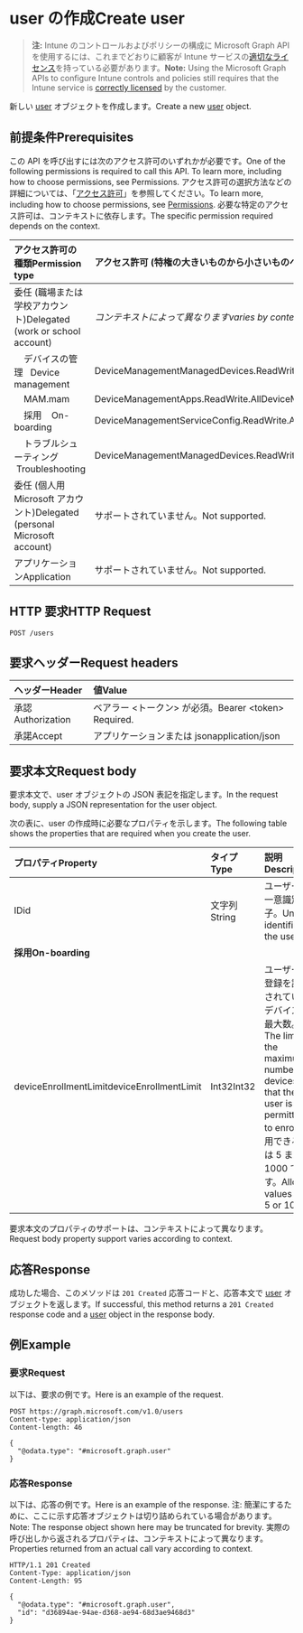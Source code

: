# <a name="create-user"></a><span data-ttu-id="79112-101">user の作成</span><span class="sxs-lookup"><span data-stu-id="79112-101">Create user</span></span>

> <span data-ttu-id="79112-102">**注:** Intune のコントロールおよびポリシーの構成に Microsoft Graph API を使用するには、これまでどおりに顧客が Intune サービスの[適切なライセンス](https://go.microsoft.com/fwlink/?linkid=839381)を持っている必要があります。</span><span class="sxs-lookup"><span data-stu-id="79112-102">**Note:** Using the Microsoft Graph APIs to configure Intune controls and policies still requires that the Intune service is [correctly licensed](https://go.microsoft.com/fwlink/?linkid=839381) by the customer.</span></span>

<span data-ttu-id="79112-103">新しい [user](../resources/intune_shared_user.md) オブジェクトを作成します。</span><span class="sxs-lookup"><span data-stu-id="79112-103">Create a new [user](../resources/intune_shared_user.md) object.</span></span>
## <a name="prerequisites"></a><span data-ttu-id="79112-104">前提条件</span><span class="sxs-lookup"><span data-stu-id="79112-104">Prerequisites</span></span>
<span data-ttu-id="79112-105">この API を呼び出すには次のアクセス許可のいずれかが必要です。</span><span class="sxs-lookup"><span data-stu-id="79112-105">One of the following permissions is required to call this API. To learn more, including how to choose permissions, see Permissions.</span></span> <span data-ttu-id="79112-106">アクセス許可の選択方法などの詳細については、「[アクセス許可](../../../concepts/permissions_reference.md)」を参照してください。</span><span class="sxs-lookup"><span data-stu-id="79112-106">To learn more, including how to choose permissions, see [Permissions](../../../concepts/permissions_reference.md).</span></span>  <span data-ttu-id="79112-107">必要な特定のアクセス許可は、コンテキストに依存します。</span><span class="sxs-lookup"><span data-stu-id="79112-107">The specific permission required depends on the context.</span></span>

|<span data-ttu-id="79112-108">アクセス許可の種類</span><span class="sxs-lookup"><span data-stu-id="79112-108">Permission type</span></span>|<span data-ttu-id="79112-109">アクセス許可 (特権の大きいものから小さいものへ)</span><span class="sxs-lookup"><span data-stu-id="79112-109">Permissions (from most to least privileged)</span></span>|
|:---|:---|
|<span data-ttu-id="79112-110">委任 (職場または学校アカウント)</span><span class="sxs-lookup"><span data-stu-id="79112-110">Delegated (work or school account)</span></span>| <span data-ttu-id="79112-111">_コンテキストによって異なります_</span><span class="sxs-lookup"><span data-stu-id="79112-111">_varies by context_</span></span> |
| <span data-ttu-id="79112-112">&nbsp; &nbsp; デバイスの管理</span><span class="sxs-lookup"><span data-stu-id="79112-112">&nbsp; &nbsp;Device management</span></span> | <span data-ttu-id="79112-113">DeviceManagementManagedDevices.ReadWrite.All</span><span class="sxs-lookup"><span data-stu-id="79112-113">DeviceManagementManagedDevices.ReadWrite.All</span></span> |
| <span data-ttu-id="79112-114">&nbsp; &nbsp; MAM</span><span class="sxs-lookup"><span data-stu-id="79112-114">.mam</span></span> | <span data-ttu-id="79112-115">DeviceManagementApps.ReadWrite.All</span><span class="sxs-lookup"><span data-stu-id="79112-115">DeviceManagementApps.ReadWrite.All</span></span> |
| <span data-ttu-id="79112-116">&nbsp; &nbsp; 採用</span><span class="sxs-lookup"><span data-stu-id="79112-116">&nbsp; &nbsp; On-boarding</span></span> | <span data-ttu-id="79112-117">DeviceManagementServiceConfig.ReadWrite.All</span><span class="sxs-lookup"><span data-stu-id="79112-117">DeviceManagementServiceConfig.ReadWrite.All</span></span> |
| <span data-ttu-id="79112-118">&nbsp; &nbsp; トラブルシューティング</span><span class="sxs-lookup"><span data-stu-id="79112-118">&nbsp; &nbsp;Troubleshooting</span></span> | <span data-ttu-id="79112-119">DeviceManagementManagedDevices.ReadWrite.All</span><span class="sxs-lookup"><span data-stu-id="79112-119">DeviceManagementManagedDevices.ReadWrite.All</span></span> |
|<span data-ttu-id="79112-120">委任 (個人用 Microsoft アカウント)</span><span class="sxs-lookup"><span data-stu-id="79112-120">Delegated (personal Microsoft account)</span></span>|<span data-ttu-id="79112-121">サポートされていません。</span><span class="sxs-lookup"><span data-stu-id="79112-121">Not supported.</span></span>|
|<span data-ttu-id="79112-122">アプリケーション</span><span class="sxs-lookup"><span data-stu-id="79112-122">Application</span></span>|<span data-ttu-id="79112-123">サポートされていません。</span><span class="sxs-lookup"><span data-stu-id="79112-123">Not supported.</span></span>|

## <a name="http-request"></a><span data-ttu-id="79112-124">HTTP 要求</span><span class="sxs-lookup"><span data-stu-id="79112-124">HTTP Request</span></span>
<!-- {
  "blockType": "ignored"
}
-->
``` http
POST /users
```

## <a name="request-headers"></a><span data-ttu-id="79112-125">要求ヘッダー</span><span class="sxs-lookup"><span data-stu-id="79112-125">Request headers</span></span>
|<span data-ttu-id="79112-126">ヘッダー</span><span class="sxs-lookup"><span data-stu-id="79112-126">Header</span></span>|<span data-ttu-id="79112-127">値</span><span class="sxs-lookup"><span data-stu-id="79112-127">Value</span></span>|
|:---|:---|
|<span data-ttu-id="79112-128">承認</span><span class="sxs-lookup"><span data-stu-id="79112-128">Authorization</span></span>|<span data-ttu-id="79112-129">ベアラー &lt;トークン&gt; が必須。</span><span class="sxs-lookup"><span data-stu-id="79112-129">Bearer &lt;token&gt; Required.</span></span>|
|<span data-ttu-id="79112-130">承諾</span><span class="sxs-lookup"><span data-stu-id="79112-130">Accept</span></span>|<span data-ttu-id="79112-131">アプリケーションまたは json</span><span class="sxs-lookup"><span data-stu-id="79112-131">application/json</span></span>|

## <a name="request-body"></a><span data-ttu-id="79112-132">要求本文</span><span class="sxs-lookup"><span data-stu-id="79112-132">Request body</span></span>
<span data-ttu-id="79112-133">要求本文で、user オブジェクトの JSON 表記を指定します。</span><span class="sxs-lookup"><span data-stu-id="79112-133">In the request body, supply a JSON representation for the user object.</span></span>

<span data-ttu-id="79112-134">次の表に、user の作成時に必要なプロパティを示します。</span><span class="sxs-lookup"><span data-stu-id="79112-134">The following table shows the properties that are required when you create the user.</span></span>

|<span data-ttu-id="79112-135">プロパティ</span><span class="sxs-lookup"><span data-stu-id="79112-135">Property</span></span>|<span data-ttu-id="79112-136">タイプ</span><span class="sxs-lookup"><span data-stu-id="79112-136">Type</span></span>|<span data-ttu-id="79112-137">説明</span><span class="sxs-lookup"><span data-stu-id="79112-137">Description</span></span>|
|:---|:---|:---|
|<span data-ttu-id="79112-138">ID</span><span class="sxs-lookup"><span data-stu-id="79112-138">id</span></span>|<span data-ttu-id="79112-139">文字列</span><span class="sxs-lookup"><span data-stu-id="79112-139">String</span></span>|<span data-ttu-id="79112-140">ユーザーの一意識別子。</span><span class="sxs-lookup"><span data-stu-id="79112-140">Unique identifier of the user.</span></span>|
|<span data-ttu-id="79112-141">**採用**</span><span class="sxs-lookup"><span data-stu-id="79112-141">**On-boarding**</span></span>|
|<span data-ttu-id="79112-142">deviceEnrollmentLimit</span><span class="sxs-lookup"><span data-stu-id="79112-142">deviceEnrollmentLimit</span></span>|<span data-ttu-id="79112-143">Int32</span><span class="sxs-lookup"><span data-stu-id="79112-143">Int32</span></span>|<span data-ttu-id="79112-144">ユーザーが登録を許可されているデバイスの最大数。</span><span class="sxs-lookup"><span data-stu-id="79112-144">The limit on the maximum number of devices that the user is permitted to enroll.</span></span> <span data-ttu-id="79112-145">使用できる値は 5 または 1000 です。</span><span class="sxs-lookup"><span data-stu-id="79112-145">Allowed values are 5 or 1000.</span></span>|

<span data-ttu-id="79112-146">要求本文のプロパティのサポートは、コンテキストによって異なります。</span><span class="sxs-lookup"><span data-stu-id="79112-146">Request body property support varies according to context.</span></span>

## <a name="response"></a><span data-ttu-id="79112-147">応答</span><span class="sxs-lookup"><span data-stu-id="79112-147">Response</span></span>
<span data-ttu-id="79112-148">成功した場合、このメソッドは `201 Created` 応答コードと、応答本文で [user](../resources/intune_shared_user.md) オブジェクトを返します。</span><span class="sxs-lookup"><span data-stu-id="79112-148">If successful, this method returns a `201 Created` response code and a [user](../resources/intune_shared_user.md) object in the response body.</span></span>

## <a name="example"></a><span data-ttu-id="79112-149">例</span><span class="sxs-lookup"><span data-stu-id="79112-149">Example</span></span>

### <a name="request"></a><span data-ttu-id="79112-150">要求</span><span class="sxs-lookup"><span data-stu-id="79112-150">Request</span></span>
<span data-ttu-id="79112-151">以下は、要求の例です。</span><span class="sxs-lookup"><span data-stu-id="79112-151">Here is an example of the request.</span></span>

``` http
POST https://graph.microsoft.com/v1.0/users
Content-type: application/json
Content-length: 46

{
  "@odata.type": "#microsoft.graph.user"
}
```

### <a name="response"></a><span data-ttu-id="79112-152">応答</span><span class="sxs-lookup"><span data-stu-id="79112-152">Response</span></span>
<span data-ttu-id="79112-153">以下は、応答の例です。</span><span class="sxs-lookup"><span data-stu-id="79112-153">Here is an example of the response.</span></span> <span data-ttu-id="79112-154">注: 簡潔にするために、ここに示す応答オブジェクトは切り詰められている場合があります。</span><span class="sxs-lookup"><span data-stu-id="79112-154">Note: The response object shown here may be truncated for brevity.</span></span> <span data-ttu-id="79112-155">実際の呼び出しから返されるプロパティは、コンテキストによって異なります。</span><span class="sxs-lookup"><span data-stu-id="79112-155">Properties returned from an actual call vary according to context.</span></span>

``` http
HTTP/1.1 201 Created
Content-Type: application/json
Content-Length: 95

{
  "@odata.type": "#microsoft.graph.user",
  "id": "d36894ae-94ae-d368-ae94-68d3ae9468d3"
}
```



